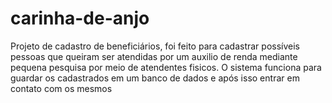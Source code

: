 # carinha-de-anjo
Projeto de cadastro de beneficiários, foi feito para cadastrar possíveis pessoas que queiram ser atendidas por um auxilio de renda mediante pequena pesquisa por meio de atendentes fisicos. O sistema funciona para guardar os cadastrados em um  banco de dados e após isso entrar em contato com os mesmos
